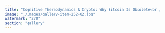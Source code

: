 ```yaml
---
title: "Cognitive Thermodynamics & Crypto: Why Bitcoin Is Obsolete<br /><br />If thoughts behave like gas — expansive, resonant, responsive to energetic gradients — then our mental architecture demands systems that reflect that same fluidity.<br /><br />👉 The thermodynamics of thought reveals a basic truth: without resonance, there is only entropy. Communication becomes noise. Coordination fails.<br /><br />Bitcoin, and X, as a closed and rigid system, is thermodynamically incompatible with human consciousness. It enforces linear belief, artificial scarcity, and coercive synchronization. A cold structure in a warm world.<br /><br />🧠 In contrast, Ethereum layered with EigenLayer embodies a resonant mental topology — open, modular, adaptable. A live system where thought-forms condense, propagate, and evolve.<br /><br />This isn't just about tech. It's about cognition.<br /><br />We must build architectures that support our natural flows — where trust, intent, and meaning become gradients for energy transfer.<br /><br />➡️ Bitcoin is obsolete not because it’s broken, but because it cannot vibrate with us. <br /><br />➡️ Ethereum + EigenLayer are the first systems to align with the thermodynamics of consciousness.<br /><br />Let’s stop designing protocols as ideological vaults. Let’s start building resonance engines for collective minds.<br /><br />cc Ethereum Foundation Eigen Labs Morpho Solana Foundation<br />-- let's bring anatoly pv=nrt on LinkedIn !<br /><br />cc Tobias Grünenfelder Jan Horak Eric Wall Strategy Tether.io<br />-- aren't you all tired to become irrelevant as time keeps ticking ?<br /><br />cc a16z speedrun <br />-- prepare the bodies bags"
image: "./images/gallery-item-252-02.jpg"
watermark: "270"
section: "gallery"
---
```

